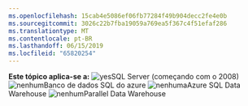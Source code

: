 ```yaml
---
ms.openlocfilehash: 15cab4e5086ef06fb77284f49b904decc2fe4e0b
ms.sourcegitcommit: 3026c22b7fba19059a769ea5f367c4f51efaf286
ms.translationtype: MT
ms.contentlocale: pt-BR
ms.lasthandoff: 06/15/2019
ms.locfileid: "65820254"
---
```

**Este tópico aplica-se a:** ![yes](media/yes.png "Sim")SQL Server \(começando com o 2008\) ![nenhum](media/no.png "nenhum")Banco de dados SQL do azure ![nenhuma](media/no.png "nenhuma")Azure SQL Data Warehouse ![nenhum](media/no.png "nenhum")Parallel Data Warehouse
